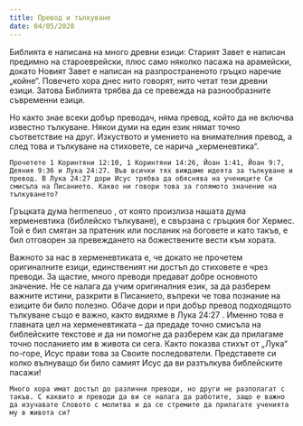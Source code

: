 ```yaml
---
title: Превод и тълкуване
date: 04/05/2020
---
```


Библията е написана на много древни езици: Старият Завет е написан предимно на староеврейски, плюс само няколко пасажа на арамейски, докато Новият Завет е написан на разпространеното гръцко наречие „койне“. Повечето хора днес нито говорят, нито четат тези древни езици. Затова Библията трябва да се превежда на разнообразните съвременни езици.

Но както знае всеки добър преводач, няма превод, който да не включва известно тълкуване. Някои думи на един език нямат точно съответствие на друг. Изкуството и умението на внимателния превод, а след това и тълкуване на стиховете, се нарича „херменевтика“.

`Прочетете 1 Коринтяни 12:10, 1 Коринтяни 14:26, Йоан 1:41, Йоан 9:7, Деяния 9:36 и Лука 24:27. Във всички тях виждаме идеята за тълкуване и превод. В Лука 24:27 дори Исус трябва да обяснява на учениците Си смисъла на Писанието. Какво ни говори това за голямото значение на тълкуването?`

Гръцката дума hermeneuo , от която произлиза нашата дума херменевтика (библейско тълкуване), е свързана с гръцкия бог Хермес. Той е бил смятан за пратеник или посланик на боговете и като такъв, е бил отговорен за превеждането на божествените вести към хората.

Важното за нас в херменевтиката е, че докато не прочетем оригиналните езици, единственият ни достъп до стиховете е чрез преводи. За щастие, много преводи предават добре основното значение. Не се налага да учим оригиналния език, за да разберем важните истини, разкрити в Писанието, въпреки че това познание на езиците би било полезно. Обаче дори и при добър превод подходящото тълкуване също е важно, както видяхме в Лука 24:27 . Именно това е главната цел на херменевтиката – да предаде точно смисъла на библейските текстове и да ни помогне да разберем как да прилагаме точно посланието им в живота си сега. Както показва стихът от „Лука“ по-горе, Исус прави това за Своите последователи. Представете си колко вълнуващо би било самият Исус да ви разтълкува библейските пасажи!

`Много хора имат достъп до различни преводи, но други не разполагат с такъв. С каквито и преводи да ви се налага да работите, защо е важно да изучавате Словото с молитва и да се стремите да прилагате ученията му в живота си?`